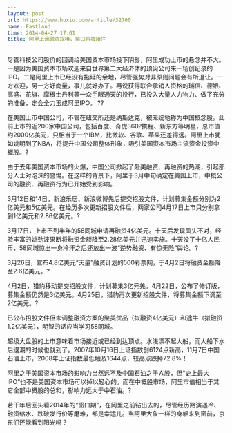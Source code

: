```yaml
---
layout: post
url: https://www.huxiu.com/article/32700
name: Eastland
time: 2014-04-27 17:01
title: 阿里上调融资规模，窗口将被堵住
---
```

尽管科技公司股价的回调给美国资本市场投下阴影，阿里成功上市的悬念并不大。一是因为美国资本市场欢迎来自世界第二大经济体的顶尖公司来一场创纪录的IPO。二是阿里上市已经没有拖延的余地，尽管强势对非原则问题会有所退让。一方欢迎，另一方好商量，事儿就好办了。再说获得联合承销人资格的瑞信、德银、高盛、花旗、摩根士丹利等一众手眼通天的投行，已投入大量人力物力、做了充分的准备，定会全力玉成阿里IPO。 ??

在美国上市中国公司，不管在纽交所还是纳斯达克，被笼统地称为中国概念股。此前上市的近200家中国公司，包括百度、奇虎360?携程、新东方等明星，总市值约2000亿美元，只相当于一个IBM，比微软、谷歌、苹果还差得远。阿里上市犹如姚明到了NBA，将提升中国公司整体形象，吸引美国资本市场主流资金投资中概股。?

由于去年美国资本市场的火爆，中国公司掀起了赴美融资、再融资的热潮，引起部分人士对泡沫的警惕。在这样的背景下，阿里于3月中旬确定在美国上市，中概公司的融资、再融资行为已开始受到影响。

3月12日和14日，新浪乐居、新浪微博先后提交招股文件，计划募集金额分别为2亿美元和5亿美元。在经历多次更新招股文件后，两家公司4月17日上市只分别拿到1亿美元和2.86亿美元。?

3月17日，上市不到半年的58同城申请再融资4亿美元。十天后发现风头不对，经验丰富的姚劲波果断将融资金额降至2.28亿美元并迅速实施。十天没了十亿人民币，58同城惊出一身冷汗之后还放出一波“逆势融资、有惊无险”舆论。?

3月26日，宣布4.8亿美元“天量”融资计划的500彩票网，于4月2日将融资金额降至2.6亿美元。?

4月2日，猎豹移动提交招股文件，计划募集3亿元羌。4月22日，公布了修订版，募集金额仍然是3亿美元。4月25日，猎豹再次更新招股文件，将募集金额下调至2亿美元。?

已公布招股文件但未调整融资方案的聚美优品（拟融资4亿美元）和途牛（拟融资1.2亿美元），明智的话应当学习58同城。

超级大盘股的上市意味着市场接近或已经到达顶点。水浅漂不起大船，而大船下水后退潮的时候也就到了。2007年10月16日上证指数创6124点新高，11月7日中国石油上市，2008年上证指数最低触及1644点，较高点跌掉72.8%！

阿里之于美国资本市场的影响力当然远不及中国石油之于Ａ股，但“史上最大IPO”也不是美国资本市场可以掉以轻心的。而在中概股市场，阿里市值相当于其它全部中概股的总和，影响力远大于中石油。?

若干年后回头看2014年的“窗口期”，在阿里之前钻出去的，尽管经历路演遇冷、融资缩水、跌破发行价等磨难，都是幸运儿。当阿里大象一样的身躯来到窗前，京东们还能看到阳光吗？

